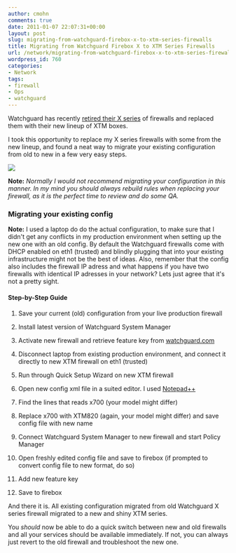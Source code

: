 ```yaml
---
author: cmohn
comments: true
date: 2011-01-07 22:07:31+00:00
layout: post
slug: migrating-from-watchguard-firebox-x-to-xtm-series-firewalls
title: Migrating from Watchguard Firebox X to XTM Series Firewalls
url: /network/migrating-from-watchguard-firebox-x-to-xtm-series-firewalls/
wordpress_id: 760
categories:
- Network
tags:
- firewall
- Ops
- watchguard
---
```


Watchguard has recently [retired their X series](http://www.watchguard.com/products/resources/end-of-life-policy.asp) of firewalls and replaced them with their new lineup of XTM boxes.

I took this opportunity to replace my X series firewalls with some from the new lineup, and found a neat way to migrate your existing configuration from old to new in a few  very easy steps.

[![](http://farm6.static.flickr.com/5163/5333692077_fc9c477644_m.jpg)](http://www.flickr.com/photos/h0bbel/5333692077/)

**Note:** _Normally I would not recommend migrating your configuration in this manner. In my mind you should _always_ rebuild rules when replacing your firewall,  as it is the perfect time to review and do some QA._


### 




### Migrating your existing config


**Note:**
I used a laptop do do the actual configuration, to make sure that I didn't get any conflicts in my production environment when setting up the new one with an old config. By default the Watchguard firewalls come with DHCP enabled on eth1 (trusted) and blindly plugging that into your existing infrastructure might not be the best of ideas. Also, remember that the config also includes the firewall IP adress and what happens if you have two firewalls with identical IP adresses in your network? Lets just agree that it's not a pretty sight.


#### Step-by-Step Guide





	
  1. Save your current (old) configuration from your live production firewall

	
  2. Install latest version of Watchguard System Manager

	
  3. Activate new firewall and retrieve feature key from [watchguard.com](http://watchguard.com)

	
  4. Disconnect laptop from existing production environment, and connect it directly to new XTM firewall on eth1 (trusted)

	
  5. Run through Quick Setup Wizard on new XTM firewall

	
  6. Open new config xml file in a suited editor. I used [Notepad++](http://notepad-plus-plus.org/)

	
  7. Find the lines that reads <for-model>x700</for-model>  (your model might differ)

	
  8. Replace x700 with XTM820 (again, your model might differ) and save config file with new name

	
  9. Connect Watchguard System Manager to new firewall and start Policy Manager

	
  10. Open freshly edited config file and save to firebox (if prompted to convert config file to new format, do so)

	
  11. Add new feature key

	
  12. Save to firebox




And there it is. All existing configuration migrated from old Watchguard X series firewall migrated to a new and shiny XTM series. 

You _should_ now be able to do a quick switch between new and old firewalls and all your services should be available immediately. If not, you can always just revert to the old firewall and troubleshoot the new one.


